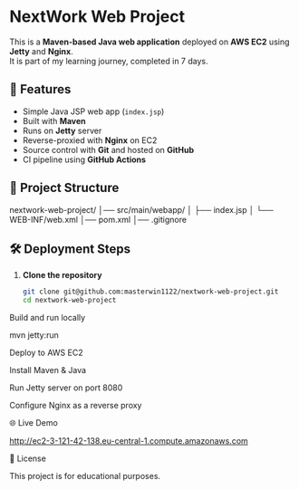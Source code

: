 # NextWork Web Project

This is a **Maven-based Java web application** deployed on **AWS EC2** using **Jetty** and **Nginx**.  
It is part of my learning journey, completed in 7 days.

## 🚀 Features
- Simple Java JSP web app (`index.jsp`)
- Built with **Maven**
- Runs on **Jetty** server
- Reverse-proxied with **Nginx** on EC2
- Source control with **Git** and hosted on **GitHub**
- CI pipeline using **GitHub Actions**

## 📂 Project Structure
nextwork-web-project/
│── src/main/webapp/
│ ├── index.jsp
│ └── WEB-INF/web.xml
│── pom.xml
│── .gitignore


## 🛠 Deployment Steps
1. **Clone the repository**
   ```bash
   git clone git@github.com:masterwin1122/nextwork-web-project.git
   cd nextwork-web-project
Build and run locally

mvn jetty:run


Deploy to AWS EC2

Install Maven & Java

Run Jetty server on port 8080

Configure Nginx as a reverse proxy

🌐 Live Demo

http://ec2-3-121-42-138.eu-central-1.compute.amazonaws.com

📜 License

This project is for educational purposes.
